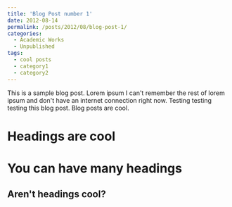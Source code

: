 ```yaml
---
title: 'Blog Post number 1'
date: 2012-08-14
permalink: /posts/2012/08/blog-post-1/
categories:
  - Academic Works
  - Unpublished
tags:
  - cool posts
  - category1
  - category2
---
```


This is a sample blog post. Lorem ipsum I can't remember the rest of lorem ipsum and don't have an internet connection right now. Testing testing testing this blog post. Blog posts are cool.

Headings are cool
======

You can have many headings
======

Aren't headings cool?
------
